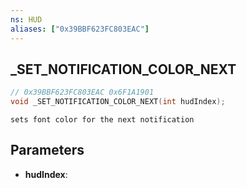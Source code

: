```yaml
---
ns: HUD
aliases: ["0x39BBF623FC803EAC"]
---
```

## _SET_NOTIFICATION_COLOR_NEXT

```c
// 0x39BBF623FC803EAC 0x6F1A1901
void _SET_NOTIFICATION_COLOR_NEXT(int hudIndex);
```

```
sets font color for the next notification  
```

## Parameters
* **hudIndex**: 

